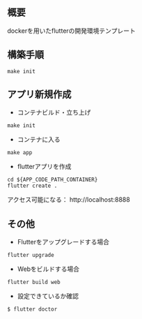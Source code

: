 ## 概要

dockerを用いたflutterの開発環境テンプレート

## 構築手順

```
make init
```

## アプリ新規作成

- コンテナビルド・立ち上げ
```
make init
```

- コンテナに入る
```
make app
```

- flutterアプリを作成
```
cd ${APP_CODE_PATH_CONTAINER}
flutter create .
```

アクセス可能になる： http://localhost:8888


## その他

- Flutterをアップグレードする場合
```
flutter upgrade
```

- Webをビルドする場合
```
flutter build web
```

- 設定できているか確認
```
$ flutter doctor
```
